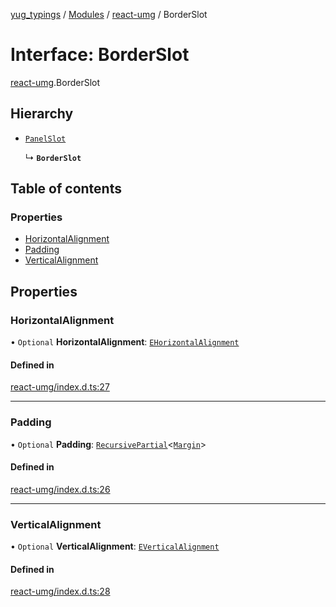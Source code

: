[yug_typings](../README.md) / [Modules](../modules.md) / [react-umg](../modules/react_umg.md) / BorderSlot

# Interface: BorderSlot

[react-umg](../modules/react_umg.md).BorderSlot

## Hierarchy

- [`PanelSlot`](react_umg.PanelSlot.md)

  ↳ **`BorderSlot`**

## Table of contents

### Properties

- [HorizontalAlignment](react_umg.BorderSlot.md#horizontalalignment)
- [Padding](react_umg.BorderSlot.md#padding)
- [VerticalAlignment](react_umg.BorderSlot.md#verticalalignment)

## Properties

### HorizontalAlignment

• `Optional` **HorizontalAlignment**: [`EHorizontalAlignment`](../enums/ue_ue.EHorizontalAlignment.md)

#### Defined in

[react-umg/index.d.ts:27](https://github.com/YugMetaverse/yug_typings/blob/25cad34/react-umg/index.d.ts#L27)

___

### Padding

• `Optional` **Padding**: [`RecursivePartial`](../modules/react_umg.md#recursivepartial)<[`Margin`](../classes/ue_ue.Margin.md)\>

#### Defined in

[react-umg/index.d.ts:26](https://github.com/YugMetaverse/yug_typings/blob/25cad34/react-umg/index.d.ts#L26)

___

### VerticalAlignment

• `Optional` **VerticalAlignment**: [`EVerticalAlignment`](../enums/ue_ue.EVerticalAlignment.md)

#### Defined in

[react-umg/index.d.ts:28](https://github.com/YugMetaverse/yug_typings/blob/25cad34/react-umg/index.d.ts#L28)

